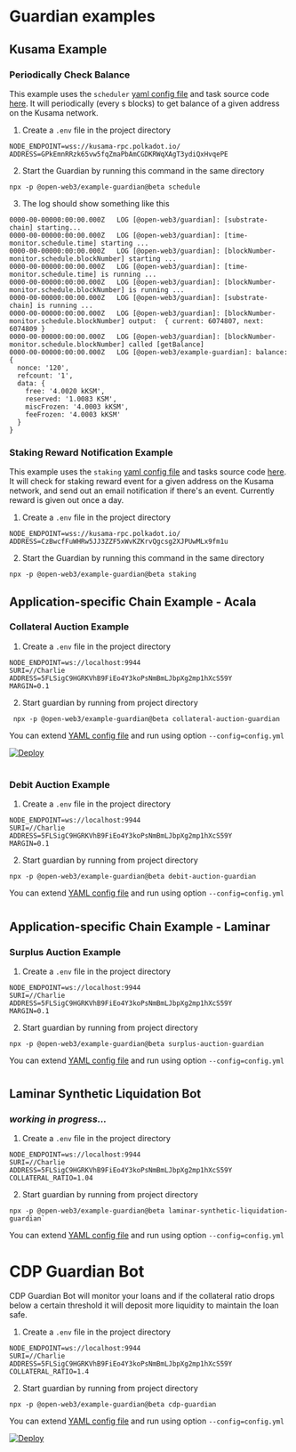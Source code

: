 # Guardian examples

## Kusama Example

### Periodically Check Balance
This example uses the `scheduler` [yaml config file](https://github.com/open-web3-stack/guardian/blob/readme/packages/example-guardian/src/schedule.yml) and task source code [here](https://github.com/open-web3-stack/guardian/tree/readme/packages/example-guardian/src/schedule). It will periodically (every s blocks) to get balance of a given address on the Kusama network.

1. Create a `.env` file in the project directory

```
NODE_ENDPOINT=wss://kusama-rpc.polkadot.io/
ADDRESS=GPkEmnRRzk65vw5fqZmaPbAmCGDKRWqXAgT3ydiQxHvqePE
```

2. Start the Guardian by running this command in the same directory
```shell
npx -p @open-web3/example-guardian@beta schedule
```

3. The log should show something like this
```
0000-00-00000:00:00.000Z   LOG [@open-web3/guardian]: [substrate-chain] starting...
0000-00-00000:00:00.000Z   LOG [@open-web3/guardian]: [time-monitor.schedule.time] starting ...
0000-00-00000:00:00.000Z   LOG [@open-web3/guardian]: [blockNumber-monitor.schedule.blockNumber] starting ...
0000-00-00000:00:00.000Z   LOG [@open-web3/guardian]: [time-monitor.schedule.time] is running ...
0000-00-00000:00:00.000Z   LOG [@open-web3/guardian]: [blockNumber-monitor.schedule.blockNumber] is running ...
0000-00-00000:00:00.000Z   LOG [@open-web3/guardian]: [substrate-chain] is running ...
0000-00-00000:00:00.000Z   LOG [@open-web3/guardian]: [blockNumber-monitor.schedule.blockNumber] output:  { current: 6074807, next: 6074809 }
0000-00-00000:00:00.000Z   LOG [@open-web3/guardian]: [blockNumber-monitor.schedule.blockNumber] called [getBalance]
0000-00-00000:00:00.000Z   LOG [@open-web3/example-guardian]: balance:  {
  nonce: '120',
  refcount: '1',
  data: {
    free: '4.0020 kKSM',
    reserved: '1.0083 KSM',
    miscFrozen: '4.0003 kKSM',
    feeFrozen: '4.0003 kKSM'
  }
}
```
### Staking Reward Notification Example
This example uses the `staking` [yaml config file](https://github.com/open-web3-stack/guardian/blob/readme/packages/example-guardian/src/staking.yml) and tasks source code [here](https://github.com/open-web3-stack/guardian/tree/readme/packages/example-guardian/src/staking). It will check for staking reward event for a given address on the Kusama network, and send out an email notification if there's an event. Currently reward is given out once a day.

1. Create a `.env` file in the project directory

```
NODE_ENDPOINT=wss://kusama-rpc.polkadot.io/
ADDRESS=CzBwcfFuWHRw5JJ3ZZF5xWvKZKrvQgcsg2XJPUwMLx9fm1u
```

2. Start the Guardian by running this command in the same directory
```shell
npx -p @open-web3/example-guardian@beta staking
```

## Application-specific Chain Example - Acala

### Collateral Auction Example

1. Create a `.env` file in the project directory

```
NODE_ENDPOINT=ws://localhost:9944
SURI=//Charlie
ADDRESS=5FLSigC9HGRKVhB9FiEo4Y3koPsNmBmLJbpXg2mp1hXcS59Y
MARGIN=0.1
```

2. Start guardian by running from project directory

```shell
 npx -p @open-web3/example-guardian@beta collateral-auction-guardian
```

You can extend [YAML config file](src/collateral-auction-guardian.yml) and run using option `--config=config.yml`

[![Deploy](https://www.herokucdn.com/deploy/button.svg)](https://heroku.com/deploy?template=https://github.com/AcalaNetwork/collateral-auction-bot-template)

#

### Debit Auction Example

1. Create a `.env` file in the project directory

```
NODE_ENDPOINT=ws://localhost:9944
SURI=//Charlie
ADDRESS=5FLSigC9HGRKVhB9FiEo4Y3koPsNmBmLJbpXg2mp1hXcS59Y
MARGIN=0.1
```

2. Start guardian by running from project directory

```shell
npx -p @open-web3/example-guardian@beta debit-auction-guardian
```

You can extend [YAML config file](src/debit-auction-guardian.yml) and run using option `--config=config.yml`

#

## Application-specific Chain Example - Laminar
### Surplus Auction Example

1. Create a `.env` file in the project directory

```
NODE_ENDPOINT=ws://localhost:9944
SURI=//Charlie
ADDRESS=5FLSigC9HGRKVhB9FiEo4Y3koPsNmBmLJbpXg2mp1hXcS59Y
MARGIN=0.1
```

2. Start guardian by running from project directory

```shell
npx -p @open-web3/example-guardian@beta surplus-auction-guardian
```

You can extend [YAML config file](src/surplus-auction-guardian.yml) and run using option `--config=config.yml`

#

## Laminar Synthetic Liquidation Bot

### _working in progress..._

1. Create a `.env` file in the project directory

```
NODE_ENDPOINT=ws://localhost:9944
SURI=//Charlie
ADDRESS=5FLSigC9HGRKVhB9FiEo4Y3koPsNmBmLJbpXg2mp1hXcS59Y
COLLATERAL_RATIO=1.04
```

2. Start guardian by running from project directory

```shell
npx -p @open-web3/example-guardian@beta laminar-synthetic-liquidation-guardian`
```

You can extend [YAML config file](src/laminar-synthetic-liquidation-guardian.yml) and run using option `--config=config.yml`

#

# CDP Guardian Bot

CDP Guardian Bot will monitor your loans and if the collateral ratio drops
below a certain threshold it will deposit more liquidity to maintain the loan safe.

1. Create a `.env` file in the project directory

```
NODE_ENDPOINT=ws://localhost:9944
SURI=//Charlie
ADDRESS=5FLSigC9HGRKVhB9FiEo4Y3koPsNmBmLJbpXg2mp1hXcS59Y
COLLATERAL_RATIO=1.4
```

2. Start guardian by running from project directory

```shell
npx -p @open-web3/example-guardian@beta cdp-guardian
```

You can extend [YAML config file](src/cdp-guardian.yml) and run using option `--config=config.yml`

[![Deploy](https://www.herokucdn.com/deploy/button.svg)](https://heroku.com/deploy?template=https://github.com/AcalaNetwork/cdp-bot-template)
